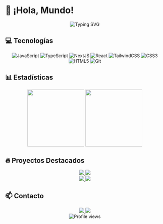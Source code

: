 # 👋 ¡Hola, Mundo!

<div align="center">
  <img src="https://readme-typing-svg.herokuapp.com?font=Fira+Code&pause=1000&color=2196F3&center=true&vCenter=true&width=435&lines=Desarrollador+Full+Stack;Especialista+en+NextJS;Apasionado+por+Frontend" alt="Typing SVG" />
</div>

## 💻 Tecnologías

<div align="center">
  
  ![JavaScript](https://img.shields.io/badge/-JavaScript-F7DF1E?style=for-the-badge&logo=javascript&logoColor=black)
  ![TypeScript](https://img.shields.io/badge/-TypeScript-3178C6?style=for-the-badge&logo=typescript&logoColor=white)
  ![NextJS](https://img.shields.io/badge/-NextJS-000000?style=for-the-badge&logo=next.js&logoColor=white)
  ![React](https://img.shields.io/badge/-React-61DAFB?style=for-the-badge&logo=react&logoColor=black)
  ![TailwindCSS](https://img.shields.io/badge/-TailwindCSS-06B6D4?style=for-the-badge&logo=tailwindcss&logoColor=white)
  ![CSS3](https://img.shields.io/badge/-CSS3-1572B6?style=for-the-badge&logo=css3&logoColor=white)
  ![HTML5](https://img.shields.io/badge/-HTML5-E34F26?style=for-the-badge&logo=html5&logoColor=white)
  ![Git](https://img.shields.io/badge/-Git-F05032?style=for-the-badge&logo=git&logoColor=white)
  
</div>

## 📊 Estadísticas

<div align="center">
  <img height="180em" src="https://github-readme-stats.vercel.app/api?username=Emanuel-Hosu&show_icons=true&theme=tokyonight" />
  <img height="180em" src="https://github-readme-stats.vercel.app/api/top-langs/?username=Emanuel-Hosu&layout=compact&theme=tokyonight" />
</div>

## 🔥 Proyectos Destacados

<div align="center">
  <a href="https://github.com/Emanuel-Hosu/airbnb-clone">
    <img src="https://github-readme-stats.vercel.app/api/pin/?username=Emanuel-Hosu&repo=airbnb-clone&theme=tokyonight" />
  </a>
  <a href="https://github.com/Emanuel-Hosu/messenger-clone">
    <img src="https://github-readme-stats.vercel.app/api/pin/?username=Emanuel-Hosu&repo=messenger-clone&theme=tokyonight" />
  </a>
</div>

<div align="center">
  <a href="https://github.com/Emanuel-Hosu/threads-clone">
    <img src="https://github-readme-stats.vercel.app/api/pin/?username=Emanuel-Hosu&repo=threads-clone&theme=tokyonight" />
  </a>
  <a href="https://github.com/Emanuel-Hosu/spotifyclone">
    <img src="https://github-readme-stats.vercel.app/api/pin/?username=Emanuel-Hosu&repo=spotifyclone&theme=tokyonight" />
  </a>
</div>

## 📫 Contacto

<div align="center">
  <a href="https://github.com/Emanuel-Hosu">
    <img src="https://img.shields.io/badge/GitHub-100000?style=for-the-badge&logo=github&logoColor=white" />
  </a>
  <a href="mailto:hosuemanuel@gmail.com">
    <img src="https://img.shields.io/badge/Email-D14836?style=for-the-badge&logo=gmail&logoColor=white" />
  </a>
</div>

<div align="center">
  <img src="https://komarev.com/ghpvc/?username=Emanuel-Hosu&color=blueviolet&style=flat-square&label=Visitas+al+Perfil" alt="Profile views" />
</div>

